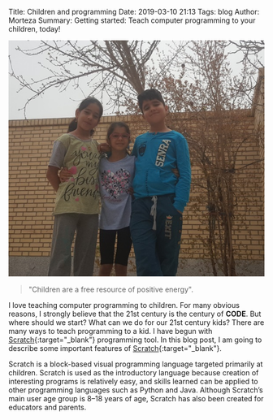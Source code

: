Title: Children and programming 
Date: 2019-03-10 21:13
Tags: blog
Author: Morteza
Summary: Getting started: Teach computer programming to your children, today!



![Children and Programming ](../static/img/children-and-programming.jpg)

>"Children are a free resource of positive energy". 


I love teaching computer programming to children. For many obvious reasons, I strongly believe that the 21st century is the century of **CODE**. But where should we start? What can we do for our 21st century kids?
There are many ways to teach programming to a kid. I have begun with [Scratch](https://scratch.mit.edu){:target="_blank"} programming tool. In this blog post, I am going to describe some important features of [Scratch](https://scratch.mit.edu){:target="_blank"}.

Scratch is a block-based visual programming language targeted primarily at children. Scratch is used as the introductory language because creation of interesting programs is relatively easy, and skills learned can be applied to other programming languages such as Python and Java. Although Scratch’s main user age group is 8–18 years of age, Scratch has also been created for educators and parents. 

